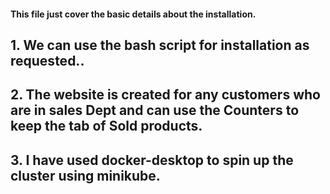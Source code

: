 #### This file just cover the basic details about the installation.
## 1. We can use the bash script for installation as requested..
## 2.  The website is created for any customers who are in sales Dept and can use the Counters to keep the tab of Sold products.
## 3. I have used docker-desktop to spin up the  cluster using minikube.

